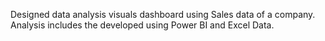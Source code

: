 Designed data analysis visuals dashboard using Sales data of a company. Analysis includes the developed using Power BI and Excel Data. 
